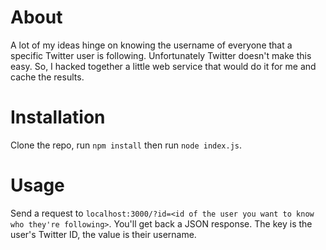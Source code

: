 # About
A lot of my ideas hinge on knowing the username of everyone that a specific Twitter user is following.
Unfortunately Twitter doesn't make this easy. So, I hacked together a little web service that would do 
it for me and cache the results.


# Installation
Clone the repo, run `npm install` then run `node index.js`. 

# Usage
Send a request to `localhost:3000/?id=<id of the user you want to know who they're following>`.
You'll get back a JSON response. The key is the user's Twitter ID, the value is their username.

